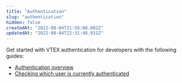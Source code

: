 ```yaml
---
title: "Authentication"
slug: "authentication"
hidden: false
createdAt: "2022-08-04T21:58:08.802Z"
updatedAt: "2022-08-04T22:31:48.931Z"
---
```

Get started with VTEX authentication for developers with the following guides:

- [Authentication overview](https://developers.vtex.com/vtex-rest-api/docs/getting-started-authentication)
- [Checking which user is currently authenticated](https://developers.vtex.com/vtex-rest-api/docs/checking-which-user-is-currently-authenticated)
